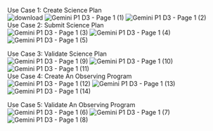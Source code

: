 Use Case 1: Create Science Plan <br>
![download](https://github.com/user-attachments/assets/fd3a4d58-3bba-4f0e-9001-3d2e57ddb3db)
![Gemini P1 D3  - Page 1 (1)](https://github.com/user-attachments/assets/53b09973-d979-4c04-add2-ef7b92aa3711)
![Gemini P1 D3  - Page 1 (2)](https://github.com/user-attachments/assets/26a4a131-69f6-42c0-95f7-1c48777e5075)
<br>
Use Case 2: Submit Science Plan <br>
![Gemini P1 D3  - Page 1 (3)](https://github.com/user-attachments/assets/13f3c5ed-6a95-4730-a810-ac1ca71ba2cc)
![Gemini P1 D3  - Page 1 (4)](https://github.com/user-attachments/assets/f81d8dfe-22cc-424e-b3ec-4dd78922bdce)
![Gemini P1 D3  - Page 1 (5)](https://github.com/user-attachments/assets/8289153f-da6b-40e5-9ee5-281e30118039)
<br>

Use Case 3: Validate Science Plan <br>
![Gemini P1 D3  - Page 1 (9)](https://github.com/user-attachments/assets/ec973952-f00f-4799-b2d5-2c1dff9824fe)
![Gemini P1 D3  - Page 1 (10)](https://github.com/user-attachments/assets/89d6b86c-c1f9-486e-905c-2916b4ba1065)
![Gemini P1 D3  - Page 1 (11)](https://github.com/user-attachments/assets/e546b8f4-4cbd-475a-9d05-b1220c894c3f)
<br>
Use Case 4: Create An Observing Program <br>
![Gemini P1 D3  - Page 1 (12)](https://github.com/user-attachments/assets/3848bcb8-4ab4-476b-aa09-d104b3b00ba8)
![Gemini P1 D3  - Page 1 (13)](https://github.com/user-attachments/assets/c2ccf552-114d-43ea-add0-a1a1c6725482)
![Gemini P1 D3  - Page 1 (14)](https://github.com/user-attachments/assets/282ad1ab-4474-460e-80ca-3eddcd20e60b)

Use Case 5: Validate An Observing Program <br>
![Gemini P1 D3  - Page 1 (6)](https://github.com/user-attachments/assets/66dcee32-2df9-488f-baf7-41627b33955a)
![Gemini P1 D3  - Page 1 (7)](https://github.com/user-attachments/assets/d5a29481-8a59-41bb-9387-84961a3c7ae6)
![Gemini P1 D3  - Page 1 (8)](https://github.com/user-attachments/assets/5782e32b-b483-4d16-b07e-81d2e71f4df9)
<br>
